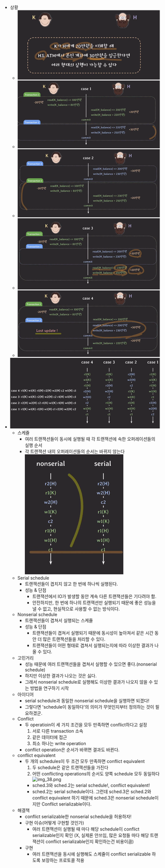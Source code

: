 - 상황
  - ![img_30.png](images/img_30.png)
  - ![img_31.png](images/img_31.png)
  - ![img_32.png](images/img_32.png)
  - ![img_33.png](images/img_33.png)
  - ![img_35.png](images/img_35.png)
- ![img_36.png](images/img_36.png)
  - 스케쥴 
    - 여러 트랜잭션들이 동시에 실행될 때 각 트랜잭션에 속한 오퍼레이션들의 실행 순서
    - 각 트랜잭션 내의 오퍼레이션들의 순서는 바뀌지 않는다
  ![img_37.png](images/img_37.png)
  - Serial schedule
    - 트랜잭션들이 겹치지 않고 한 번에 하나씩 실행된다.
    - 성능 & 단점
      - 트랜잭션에서 IO가 발생할 동안 계속 다른 트랜잭션들은 기다려야 함.
      - 안전하지만, 한 번에 하나의 트랜잭션만 실행되기 때문에 좋은 성능을 낼 수 없고, 현실적으로 사용할 수 없는 방식이다.
  - Nonserial schedule
    - 트랜잭션들이 겹쳐서 실행되는 스케쥴
    - 성능 & 단점
      - 트랜잭션들이 겹쳐서 실행되기 때문에 동시성이 높아져서 같은 시간 동안 더 많은 트랜잭션들을 처리할 수 있다.
      - 트랜잭션들이 어떤 형태로 겹쳐서 실행되는지에 따라 이상한 결과가 나올 수 있다.
  - 고민거리
    - 성능 때문에 여러 트랜잭션들을 겹쳐서 실행할 수 있으면 좋다.(nonserial schedule)
    - 하지만 이상한 결과가 나오는 것은 싫다.
    - 그래서 nonserial schedule로 실행해도 이상한 결과가 나오지 않을 수 있는 방법을 연구하기 시작
  - 아이디어
    - serial schedule과 동일한 nonserial schedule을 실행하면 되겠다!
    - 그렇다면 'schedule이 동일하다'의 의미가 무엇인지부터 정의하는 것이 필요하겠군.
  - Conflict
    - 두 operatioin이 세 가지 조건을 모두 만족하면 conflict하다고 설정
      1) 서로 다른 transaction 소속
      2) 같은 데이터에 접근
      3) 최소 하나는 write operation
    - conflict operation은 순서가 바뀌면 결과도 바뀐다.
  - conflict equivalent
    - 두 개의 schedules이 두 조건 모두 만족하면 conflict equivalent
      1) 두 schedule은 같은 트랜잭션들을 가진다
      2) 어떤 conflicting operations의 순서도 양쪽 schedule 모두 동일하다
      ![img_38.png](images/img_38.png)
        - sched.3와 sched.2는 serial schedule!, conflict equivalent!
        - sched.2는 serial schedule이다. 그런데 sched.3은 sched.2와 conflict equivalent 하기 때문에 sched.3은 nonserial schedule이지만 Conflict serializable이다.
  - 해결책
    - conflict serializable한 nonserial schedule을 허용하자!
    - 구현 이슈(어떻게 구현할 것인가)
      - 여러 트랜잭션이 실행될 때 마다 해당 schedule이 conflict serializable인지 확인 (X, 실제론 안쓰임, 많은 요청들 마다 해당 트랜잭션이 conflict serializable인지 확인하는건 비용이큼)
    - 구현
      - 여러 트랜잭션을 동시에 실행해도 스케쥴이 conflict serializable 하도록 보장하는 프로토콜 적용